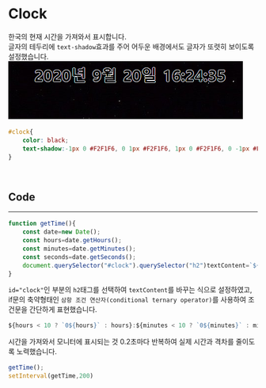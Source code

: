 # Clock

한국의 현재 시간을 가져와서 표시합니다.  
글자의 테두리에 `text-shadow`효과를 주어 어두운 배경에서도 글자가 또렷히 보이도록 설정했습니다.  
![clock](/readmeImages/2.PNG)
```css
#clock{
    color: black;
    text-shadow:-1px 0 #F2F1F6, 0 1px #F2F1F6, 1px 0 #F2F1F6, 0 -1px #F2F1F6;
}
```
<br>

## Code
---
```javascript
function getTime(){
    const date=new Date();
    const hours=date.getHours();
    const minutes=date.getMinutes();
    const seconds=date.getSeconds();
    document.querySelector("#clock").querySelector("h2")textContent=`${date.getFullYear()}년 ${date.getMonth()}월 ${date.getDate()}일 ${hours < 10 ? `0${hours}` : hours}:${minutes < 10 ? `0${minutes}` : minutes}:${seconds < 10 ? `0${seconds}`:seconds}`
}
```
`id="clock"`인 부분의 `h2`태그를 선택하여 `textContent`를 바꾸는 식으로 설정하였고,  
if문의 축약형태인 `삼항 조건 연산자(conditional ternary operator)`를 사용하여 조건문을 간단하게 표현했습니다.
```javascript
${hours < 10 ? `0${hours}` : hours}:${minutes < 10 ? `0${minutes}` : minutes}:${seconds < 10 ? `0${seconds}`:seconds}`
```

시간을 가져와서 모니터에 표시되는 것 0.2초마다 반복하여 실제 시간과 격차를 줄이도록 노력했습니다.
```javascript
getTime();
setInterval(getTime,200)
```